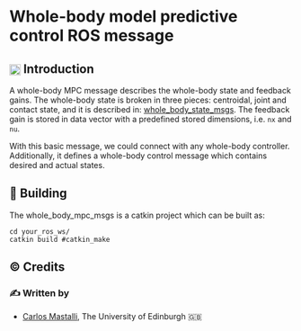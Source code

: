 Whole-body model predictive control ROS message
==============================================

## <img align="center" height="20" src="https://i.imgur.com/vAYeCzC.png"/> Introduction

A whole-body MPC message describes the whole-body state and feedback gains. The whole-body state is broken in three pieces: centroidal, joint and contact state, and it is described in: [whole_body_state_msgs](https://github.com/loco-3d/whole_body_state_msgs).
The feedback gain is stored in data vector with a predefined stored dimensions, i.e. `nx` and `nu`.

With this basic message, we could connect with any whole-body controller. Additionally, it defines a whole-body control message which contains desired and actual states.

## :penguin: Building

The whole_body_mpc_msgs is a catkin project which can be built as:

	cd your_ros_ws/
	catkin build #catkin_make

## :copyright: Credits

### :writing_hand: Written by

- [Carlos Mastalli](https://cmastalli.github.io/), The University of Edinburgh :uk:
